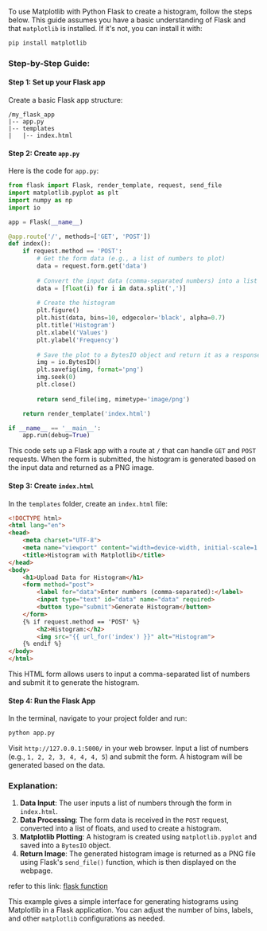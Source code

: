 To use Matplotlib with Python Flask to create a histogram, follow the steps below. This guide assumes you have a basic understanding of Flask and that `matplotlib` is installed. If it's not, you can install it with:

```bash
pip install matplotlib
```

### Step-by-Step Guide:

#### Step 1: Set up your Flask app

Create a basic Flask app structure:

```
/my_flask_app
|-- app.py
|-- templates
|   |-- index.html
```

#### Step 2: Create `app.py`

Here is the code for `app.py`:

```python
from flask import Flask, render_template, request, send_file
import matplotlib.pyplot as plt
import numpy as np
import io

app = Flask(__name__)

@app.route('/', methods=['GET', 'POST'])
def index():
    if request.method == 'POST':
        # Get the form data (e.g., a list of numbers to plot)
        data = request.form.get('data')
        
        # Convert the input data (comma-separated numbers) into a list of floats
        data = [float(i) for i in data.split(',')]
        
        # Create the histogram
        plt.figure()
        plt.hist(data, bins=10, edgecolor='black', alpha=0.7)
        plt.title('Histogram')
        plt.xlabel('Values')
        plt.ylabel('Frequency')
        
        # Save the plot to a BytesIO object and return it as a response
        img = io.BytesIO()
        plt.savefig(img, format='png')
        img.seek(0)
        plt.close()
        
        return send_file(img, mimetype='image/png')

    return render_template('index.html')

if __name__ == '__main__':
    app.run(debug=True)
```

This code sets up a Flask app with a route at `/` that can handle `GET` and `POST` requests. When the form is submitted, the histogram is generated based on the input data and returned as a PNG image.

#### Step 3: Create `index.html`

In the `templates` folder, create an `index.html` file:

```html
<!DOCTYPE html>
<html lang="en">
<head>
    <meta charset="UTF-8">
    <meta name="viewport" content="width=device-width, initial-scale=1.0">
    <title>Histogram with Matplotlib</title>
</head>
<body>
    <h1>Upload Data for Histogram</h1>
    <form method="post">
        <label for="data">Enter numbers (comma-separated):</label>
        <input type="text" id="data" name="data" required>
        <button type="submit">Generate Histogram</button>
    </form>
    {% if request.method == 'POST' %}
        <h2>Histogram:</h2>
        <img src="{{ url_for('index') }}" alt="Histogram">
    {% endif %}
</body>
</html>
```

This HTML form allows users to input a comma-separated list of numbers and submit it to generate the histogram.

#### Step 4: Run the Flask App

In the terminal, navigate to your project folder and run:

```bash
python app.py
```

Visit `http://127.0.0.1:5000/` in your web browser. Input a list of numbers (e.g., `1, 2, 2, 3, 4, 4, 4, 5`) and submit the form. A histogram will be generated based on the data.

### Explanation:

1. **Data Input**: The user inputs a list of numbers through the form in `index.html`.
2. **Data Processing**: The form data is received in the `POST` request, converted into a list of floats, and used to create a histogram.
3. **Matplotlib Plotting**: A histogram is created using `matplotlib.pyplot` and saved into a `BytesIO` object.
4. **Return Image**: The generated histogram image is returned as a PNG file using Flask's `send_file()` function, which is then displayed on the webpage.

refer to this link: [flask function ](https://tedboy.github.io/flask/generated/flask.send_file.html#:~:text=send_file-,flask.,efficient%20method%20available%20and%20configured.)

This example gives a simple interface for generating histograms using Matplotlib in a Flask application. You can adjust the number of bins, labels, and other `matplotlib` configurations as needed.
